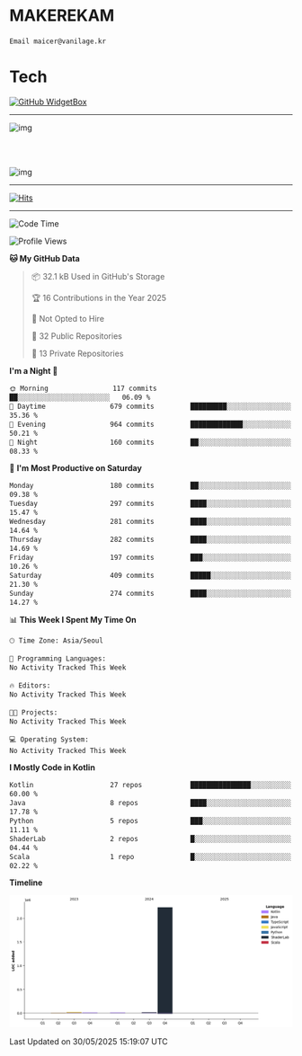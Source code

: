 # MAKEREKAM

`Email maicer@vanilage.kr`

# Tech

[![GitHub WidgetBox](https://github-widgetbox.vercel.app/api/skills?languages=python,js,ts,c,cpp,cs,java,kotlin,bash,md,html,css,xml,yaml,swift,powershell,json,R,SQL,php&tools=git,npm,gradle,nodejs,vercel,nginx&includeNames=true&theme=darkmode)](https://github.com/Jurredr/github-widgetbox)

---

![img](https://github-readme-stats.vercel.app/api/top-langs/?username=MAKEREKAM&layout=compact&theme=gruvbox)

<br>
<br>

![img](https://github-readme-stats.vercel.app/api/?username=MAKEREKAM&layout=compact&theme=gruvbox)

---

[![Hits](https://hits.seeyoufarm.com/api/count/incr/badge.svg?url=https%3A%2F%2Fgithub.com%2FMAKEREKAM&count_bg=%234A49D1&title_bg=%23555555&icon=&icon_color=%23E7E7E7&title=방문&edge_flat=false)](https://hits.seeyoufarm.com)

---

<!--START_SECTION:waka-->
![Code Time](http://img.shields.io/badge/Code%20Time-322%20hrs%2059%20mins-blue)

![Profile Views](http://img.shields.io/badge/Profile%20Views-0-blue)

**🐱 My GitHub Data** 

> 📦 32.1 kB Used in GitHub's Storage 
 > 
> 🏆 16 Contributions in the Year 2025
 > 
> 🚫 Not Opted to Hire
 > 
> 📜 32 Public Repositories 
 > 
> 🔑 13 Private Repositories 
 > 
**I'm a Night 🦉** 

```text
🌞 Morning                117 commits         ██░░░░░░░░░░░░░░░░░░░░░░░   06.09 % 
🌆 Daytime                679 commits         █████████░░░░░░░░░░░░░░░░   35.36 % 
🌃 Evening                964 commits         █████████████░░░░░░░░░░░░   50.21 % 
🌙 Night                  160 commits         ██░░░░░░░░░░░░░░░░░░░░░░░   08.33 % 
```
📅 **I'm Most Productive on Saturday** 

```text
Monday                   180 commits         ██░░░░░░░░░░░░░░░░░░░░░░░   09.38 % 
Tuesday                  297 commits         ████░░░░░░░░░░░░░░░░░░░░░   15.47 % 
Wednesday                281 commits         ████░░░░░░░░░░░░░░░░░░░░░   14.64 % 
Thursday                 282 commits         ████░░░░░░░░░░░░░░░░░░░░░   14.69 % 
Friday                   197 commits         ███░░░░░░░░░░░░░░░░░░░░░░   10.26 % 
Saturday                 409 commits         █████░░░░░░░░░░░░░░░░░░░░   21.30 % 
Sunday                   274 commits         ████░░░░░░░░░░░░░░░░░░░░░   14.27 % 
```


📊 **This Week I Spent My Time On** 

```text
🕑︎ Time Zone: Asia/Seoul

💬 Programming Languages: 
No Activity Tracked This Week

🔥 Editors: 
No Activity Tracked This Week

🐱‍💻 Projects: 
No Activity Tracked This Week

💻 Operating System: 
No Activity Tracked This Week
```

**I Mostly Code in Kotlin** 

```text
Kotlin                   27 repos            ███████████████░░░░░░░░░░   60.00 % 
Java                     8 repos             ████░░░░░░░░░░░░░░░░░░░░░   17.78 % 
Python                   5 repos             ███░░░░░░░░░░░░░░░░░░░░░░   11.11 % 
ShaderLab                2 repos             █░░░░░░░░░░░░░░░░░░░░░░░░   04.44 % 
Scala                    1 repo              █░░░░░░░░░░░░░░░░░░░░░░░░   02.22 % 
```



**Timeline**

![Lines of Code chart](https://raw.githubusercontent.com/MAKEREKAM/MAKEREKAM/main/assets/bar_graph.png)


 Last Updated on 30/05/2025 15:19:07 UTC
<!--END_SECTION:waka-->
